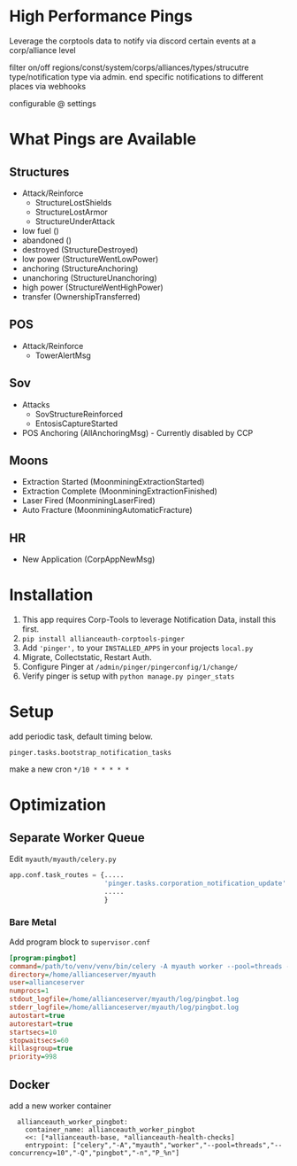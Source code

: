 # High Performance Pings

Leverage the corptools data to notify via discord certain events at a corp/alliance level

filter on/off regions/const/system/corps/alliances/types/strucutre type/notification type via admin. end specific notifications to different places via webhooks

configurable @ settings

# What Pings are Available

## Structures

- Attack/Reinforce
  - StructureLostShields
  - StructureLostArmor
  - StructureUnderAttack
- low fuel ()
- abandoned ()
- destroyed (StructureDestroyed)
- low power (StructureWentLowPower)
- anchoring (StructureAnchoring)
- unanchoring (StructureUnanchoring)
- high power (StructureWentHighPower)
- transfer (OwnershipTransferred)

## POS

- Attack/Reinforce
  - TowerAlertMsg

## Sov

- Attacks
  - SovStructureReinforced
  - EntosisCaptureStarted
- POS Anchoring (AllAnchoringMsg) - Currently disabled by CCP

## Moons

- Extraction Started (MoonminingExtractionStarted)
- Extraction Complete (MoonminingExtractionFinished)
- Laser Fired (MoonminingLaserFired)
- Auto Fracture (MoonminingAutomaticFracture)

## HR

- New Application (CorpAppNewMsg)

# Installation

1. This app requires Corp-Tools to leverage Notification Data, install this first.
1. `pip install allianceauth-corptools-pinger`
1. Add `'pinger',` to your `INSTALLED_APPS` in your projects `local.py`
1. Migrate, Collectstatic, Restart Auth.
1. Configure Pinger at `/admin/pinger/pingerconfig/1/change/`
1. Verify pinger is setup with `python manage.py pinger_stats`

# Setup

add periodic task, default timing below.

`pinger.tasks.bootstrap_notification_tasks`

make a new cron `*/10 * * * * *`

# Optimization

## Separate Worker Queue

Edit `myauth/myauth/celery.py`

```python
app.conf.task_routes = {.....
                        'pinger.tasks.corporation_notification_update': {'queue':'pingbot'},
                        .....
                        }
```

### Bare Metal

Add program block to `supervisor.conf`

```ini
[program:pingbot]
command=/path/to/venv/venv/bin/celery -A myauth worker --pool=threads --concurrency=5 -Q pingbot
directory=/home/allianceserver/myauth
user=allianceserver
numprocs=1
stdout_logfile=/home/allianceserver/myauth/log/pingbot.log
stderr_logfile=/home/allianceserver/myauth/log/pingbot.log
autostart=true
autorestart=true
startsecs=10
stopwaitsecs=60
killasgroup=true
priority=998
```

## Docker

add a new worker container

```compose
  allianceauth_worker_pingbot:
    container_name: allianceauth_worker_pingbot
    <<: [*allianceauth-base, *allianceauth-health-checks]
    entrypoint: ["celery","-A","myauth","worker","--pool=threads","--concurrency=10","-Q","pingbot","-n","P_%n"]
```
